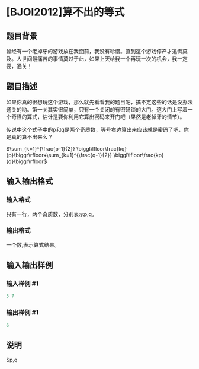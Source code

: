 # [BJOI2012]算不出的等式

## 题目背景

曾经有一个老掉牙的游戏放在我面前，我没有珍惜。直到这个游戏停产才追悔莫及。人世间最痛苦的事情莫过于此，如果上天给我一个再玩一次的机会，我一定要，通关！

## 题目描述

如果你真的很想玩这个游戏，那么就先看看我的题目吧，搞不定这些的话是没办法通关的哟。第一关其实很简单，只有一个关闭的有密码锁的大门。这大门上写着一个奇怪的算式，估计是要你利用它算出密码来开门吧（果然是老掉牙的情节）。

传说中这个式子中的p和q是两个奇质数，等号右边算出来应该就是密码了吧，你是真的算不出来么？

$\sum_{k=1}^{\frac{p-1}{2}} \biggl\lfloor\frac{kq}{p}\biggr\rfloor+\sum_{k=1}^{\frac{q-1}{2}} \biggl\lfloor\frac{kp}{q}\biggr\rfloor$

## 输入输出格式

### 输入格式

只有一行，两个奇质数，分别表示p,q。

### 输出格式

一个数,表示算式结果。

## 输入输出样例

### 输入样例 #1

```cpp
5 7
```


### 输出样例 #1

```cpp
6
```


## 说明

$p,q

